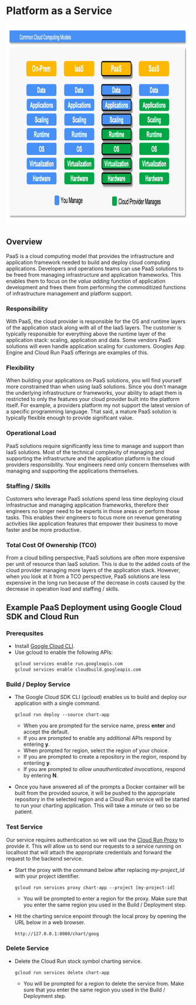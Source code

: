 # Platform as a Service

<img src="../images/models3.png" alt="On Nooo!" witdh="550" height="550">

## Overview
PaaS is a cloud computing model that provides the infrastructure and application framework needed to build and deploy cloud computing applications. Developers and operations teams can use PaaS solutions to be freed from managing infrastructure and application frameworks.  This enables them to focus on the *value adding* function of application development and frees them from performing the commoditized functions of infrastructure management and platform support. 

### Responsibility
With PaaS, the cloud provider is responsible for the OS and runtime layers of the application stack along with all of the IaaS layers.  The customer is typically responsible for everything above the runtime layer of the application stack: scaling, application and data.  Some vendors PaaS solutions will even handle application scaling for customers.  Googles App Engine and Cloud Run PaaS offerings are examples of this.

### Flexibility
When building your applications on PaaS solutions, you will find yourself more constrained than when using IaaS solutions. Since you don't manage the underlying infrastructure or frameworks, your ability to adapt them is restricted to only the features your cloud provider built into the platform itself. For example, a providers platform my not support the latest version of a specific programming language.  That said, a mature PaaS solution is typically flexible enough to provide significant value.

### Operational Load
PaaS solutions require significantly less time to manage and support than IaaS solutions.  Most of the technical complexity of managing and supporting the infrastructure and the application platform is the cloud providers responsibility.  Your engineers need only concern themselves with managing and supporting the applications themselves.

### Staffing / Skills
Customers who leverage PaaS solutions spend less time deploying cloud infrastructue and managing application frameworks, therefore their engineers no longer need to be experts in those areas or perform those tasks.  This enables their engineers to focus more on revenue generating activities like application features that empower their business to move faster and be more productive.

### Total Cost Of Ownership (TCO)
From a cloud billing perspective, PaaS solutions are often more expensive per unit of resource than IaaS solution.  This is due to the added costs of the cloud provider managing more layers of the application stack.  However, when you look at it from a TCO perspective, PaaS solutions are less expensive in the long run because of the decrease in costs caused by the decrease in operation load and staffing / skills.

## Example PaaS Deployment using Google Cloud SDK and Cloud Run

### Prerequsites
* Install [Google Cloud CLI](https://cloud.google.com/sdk?hl=en).
* Use gcloud to enable the following APIs:
  ```
  gcloud services enable run.googleapis.com
  gcloud services enable cloudbuild.googleapis.com
  ```

### Build / Deploy Service
* The Google Cloud SDK CLI (gcloud) enables us to build and deploy our application with a single command.
  ```
  gcloud run deploy --source chart-app
  ```
  * When you are prompted for the service name, press __enter__ and accept the default.
  * If you are prompted to enable any additional APIs respond by entering __y__.
  * When prompted for region, select the region of your choice.
  * If you are prompted to create a repository in the region, respond by enteriing __y__.
  * If you are prompted to *allow unauthenticated invocations*, respond by entering __N__.

* Once you have answered all of the prompts a Docker container will be built from the provided source, it will be pushed to the appropriate repository in the selected region and a Cloud Run service will be started to run your charting application.  This will take a minute or two so be patient.

### Test Service
Our service requires authentication so we will use the [Cloud Run Proxy](https://cloud.google.com/sdk/gcloud/reference/run/services/proxy) to provide it.  This will allow us to send our requests to a service running on localhost that will attach the appropriate credentials and forward the request to the backend service.
* Start the proxy with the command below after replacing *my-project_id* with your project identifier.
  ```
  gcloud run services proxy chart-app --project [my-project-id]
  ```
  * You will be prompted to enter a region for the proxy.  Make sure that you enter the same region you used in the Build / Deployment step.
    
* Hit the charting service enpoint through the local proxy by opening the URL below in a web browser.
  ```
  http://127.0.0.1:8080/chart/goog
  ```
### Delete Service
* Delete the Cloud Run stock symbol charting service.
  ```
  gcloud run services delete chart-app
  ```
  * You will be prompted for a region to delete the service from. Make sure that you enter the same region you used in the Build / Deployment step.
